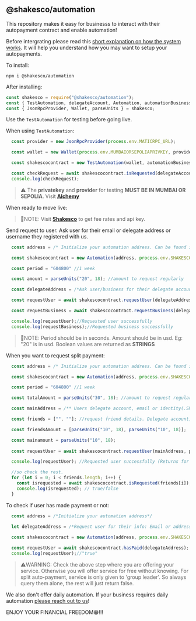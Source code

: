 ## @shakesco/automation

This repository makes it easy for businesss to interact with their 
autopayment contract and enable automation!

Before intergrating please read this [short explanation on how the system works](./system.md "explain shakespay automation"). It will help you understand how you may want to setup your autopayments.

To install:
```shell
npm i @shakesco/automation
```

After installing:
```javascript
const shakesco = require("@shakesco/automation");
const { TestAutomation, delegateAccount, Automation, automationBusiness } = shakesco;
const { JsonRpcProvider, Wallet, parseUnits } = shakesco;
```

Use the `TestAutomation` for testing before going live.

When using `TestAutomation`:
```javascript
  const provider = new JsonRpcProvider(process.env.MATICRPC_URL);

  const wallet = new Wallet(process.env.MUMBAIORSEPOLIAPRIVKEY, provider);

  const shakescocontract = new TestAutomation(wallet, automationBusiness);

  const checkRequest = await shakescocontract.isRequested(delegateAccount);
  console.log(checkRequest);
```
> ⚠️ The __privatekey__ and __provider__ for testing __MUST BE IN MUMBAI OR SEPOLIA__. Visit [__Alchemy__](https://dashboard.alchemy.com "Alchemy")

When ready to move live:
>📓NOTE: Visit [__Shakesco__](https://shakesco.netlify.app/ "Shakeco") to get fee rates and api key.

Send request to user. Ask user for their email or delegate address or username they registered with us.
```javascript
  const address = /* Initialize your automation address. Can be found in your dashboard https://shakesco.netlify.app/ */

  const shakescocontract = new Automation(address, process.env.SHAKESCOAPIKEY, "Ethereum");

  const period = "604800" //1 week

  const amount = parseUnits("20", 18); //amount to request regularly 

  const delegateAddress = /*Ask user/business for their delegate account(Address or email or identity(.SNS))*/

  const requestUser = await shakescocontract.requestUser(delegateAddress, period, amount, false, [], []);//request user

  const requestBusiness = await shakescocontract.requestBusiness(delegateAddress,period,amount);//or request business

  console.log(requestUser);//Requested user successfully
  console.log(requestBusiness);//Requested business successfully
```
>📓NOTE: Period should be in seconds. Amount should be in usd. Eg: "20" is in usd. Boolean values are returned as __STRINGS__

When you want to request split payment: 
```javascript
  const address = /* Initialize your automation address. Can be found in your dashboard https://shakesco.netlify.app/ */

  const shakescocontract = new Automation(address, process.env.SHAKESCOAPIKEY);

  const period = "604800" //1 week

  const totalAmount = parseUnits("30", 18); //amount to request regularly 

  const mainAddress = /** Users delegate account, email or identity(.SNS)*/

  const friends = ["", ""]; //request friend details. Delegate account, email or identity(.SNS)

  const friendsAmount = [parseUnits("10", 18), parseUnits("10", 18)];

  const mainamount = parseUnits("10", 18);
  
  const requestUser = await shakescocontract.requestUser(mainAddress, period, mainamount, true, friends, friendsAmount);//request user

  console.log(requestUser); //Requested user successfully (Returns for main only)

  //so check the rest.
  for (let i = 0; i < friends.length; i++) {
    const isrequested = await shakescocontract.isRequested(friends[i]);
    console.log(isrequested); // true/false
  }
```

To check if user has made payment or not:
```javascript
  const address = /*Initialize your automation address*/
  
  let delegateAddress = /*Request user for their info: Email or address or identity(.SNS)*/ 

  const shakescocontract = new Automation(address, process.env.SHAKESCOAPIKEY);

  const requestUser = await shakescocontract.hasPaid(delegateAddress);
  console.log(requestUser);//"true"
```
>⚠️WARNING: Check the above step where you are offering your service. Otherwise you will
> offer service for free without knowing. For split auto-payment, service is only given to 'group leader'. So always query them alone, the rest will just return false.

We also don't offer daily automation. If your business requires daily automation [please reach out to us](https://shakesco.netlify.app/contact "Shakeco")!

ENJOY YOUR FINANCIAL FREEDOM😁!!!
